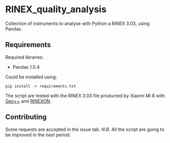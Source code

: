 # RINEX_quality_analysis
Collection of instruments to analyse with Python a RINEX 3.03, using Pandas.

## Requirements
Required libraries:
 - Pandas 1.0.4

Could be installed using:

```
pip install -r requirements.txt
```
 
The script are tested with the RINEX 3.03 file producted by Xiaomi Mi 8 with [Geo++](http://www.geopp.de/) and [RINEXON](https://www.flamingognss.com/rinexon).

## Contributing
Some requests are accepted in the issue tab.
_N.B._ All the script are going to be improved in the next period.
